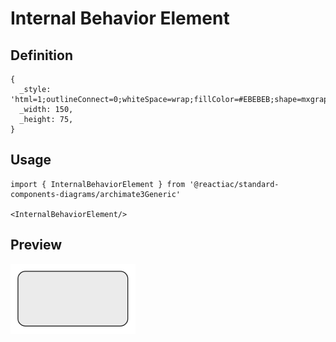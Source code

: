 # Internal Behavior Element

## Definition

```
{
  _style: 'html=1;outlineConnect=0;whiteSpace=wrap;fillColor=#EBEBEB;shape=mxgraph.archimate3.application;appType=generic;archiType=rounded;',
  _width: 150,
  _height: 75,
}
```

## Usage

```
import { InternalBehaviorElement } from '@reactiac/standard-components-diagrams/archimate3Generic'

<InternalBehaviorElement/>
```

## Preview

<img src="./internal-behavior-element.png" width="200"/>
